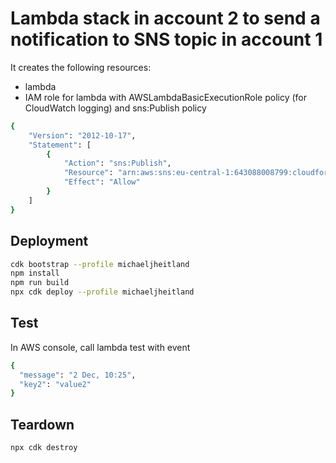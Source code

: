 # Lambda stack in account 2 to send a notification to SNS topic in account 1

It creates the following resources:
- lambda
- IAM role for lambda with AWSLambdaBasicExecutionRole policy (for CloudWatch logging) and sns:Publish policy
```bash
{
	"Version": "2012-10-17",
	"Statement": [
		{
			"Action": "sns:Publish",
			"Resource": "arn:aws:sns:eu-central-1:643088008799:cloudformation-notifications",
			"Effect": "Allow"
		}
	]
}
```

## Deployment

```bash
cdk bootstrap --profile michaeljheitland
npm install
npm run build
npx cdk deploy --profile michaeljheitland
```

## Test

In AWS console, call lambda test with event
```bash
{
  "message": "2 Dec, 10:25",
  "key2": "value2"
}
```

## Teardown

```bash
npx cdk destroy
```
